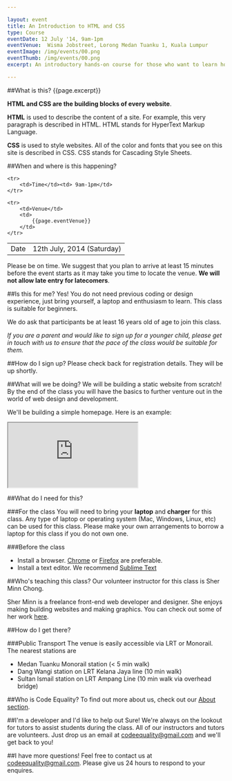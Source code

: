 ```yaml
---

layout: event
title: An Introduction to HTML and CSS
type: Course
eventDate: 12 July '14, 9am-1pm
eventVenue:  Wisma Jobstreet, Lorong Medan Tuanku 1, Kuala Lumpur 
eventImage: /img/events/00.png
eventThumb: /img/events/00.png
excerpt: An introductory hands-on course for those who want to learn how to build websites with HTML and CSS.

---
```


<!-- <a class="large" target="_blank" href="/img/events/intro-js/intro-js-poster.png">Event poster</a> -->

##What is this?
{{page.excerpt}} 

__HTML and CSS are the building blocks of every website__. 

__HTML__ is used to describe the content of a site. For example, this very paragraph is described in HTML. HTML stands for HyperText Markup Language.

__CSS__ is used to style websites. All of the color and fonts that you see on this site is described in CSS. CSS stands for Cascading Style Sheets. 


##When and where is this happening?
<table class="ce-event-details-table">
	<tr>
		<td>Date</td><td>12th July, 2014 (Saturday)</td>
	</tr>

	<tr>
		<td>Time</td><td> 9am-1pm</td>
	</tr>

	<tr>
		<td>Venue</td>
		<td>
			{{page.eventVenue}}
		</td>
	</tr>
</table>

Please be on time. We suggest that you plan to arrive at least 15 minutes before the event starts as it may take you time to locate the venue. __We will not allow late entry for latecomers__.

##Is this for me?
Yes! You do not need previous coding or design experience, just bring yourself, a laptop and enthusiasm to learn. This class is suitable for beginners.

We do ask that participants be at least 16 years old of age to join this class. 

<em>If you are a parent and would like to sign up for a younger child, please get in touch with us to ensure that the pace of the class would be suitable for them.</em>


##How do I sign up?
Please check back for registration details. They will be up shortly.

<!-- The fee for this event is RM 20. This fee will be used to provide lunch for all participants. Please let us know in advance if you have any dietary restrictions. -->


##What will we be doing?
We will be building a static website from scratch! By the end of the class you will have the basics to further venture out in the world of web design and development.

We'll be building a simple homepage. Here is an example:

<iframe class="ce-event-teaser-iframe" src="http://mcopages.com/sherminn/"></iframe>


##What do I need for this?

###For the class
You will need to bring your __laptop__ and __charger__ for this class. Any type of laptop or operating system (Mac, Windows, Linux, etc) can be used for this class. Please make your own arrangements to borrow a laptop for this class if you do not own one.

###Before the class
* Install a browser. [Chrome](https://www.google.com/intl/en/chrome/browser/) or [Firefox](http://www.mozilla.org/en-US/firefox/new/) are preferable.
* Install a text editor. We recommend [Sublime Text](http://www.sublimetext.com/)


##Who's teaching this class?
Our volunteer instructor for this class is Sher Minn Chong.

<!-- <img src="/img/events/intro-html/sherminn.jpg" width="200px"/> -->

Sher Minn is a freelance front-end web developer and designer. She enjoys making building websites and making graphics. You can check out some of her work [here](http://behance.net/piratefsh).

##How do I get there?

###Public Transport
The venue is easily accessible via LRT or Monorail. The nearest stations are

* Medan Tuanku Monorail station (< 5 min walk)
* Dang Wangi station on LRT Kelana Jaya line (10 min walk)
* Sultan Ismail station on LRT Ampang Line (10 min walk via overhead bridge)

 
##Who is Code Equality? 
To find out more about us, check out our <a href="http://codeequality.org/index.html#about">About section</a>. 

##I'm a developer and I'd like to help out
Sure! We're always on the lookout for tutors to assist students during the class. All of our instructors and tutors are volunteers. Just drop us an email at  <a href="mailto:codeequality@gmail.com">codeequality@gmail.com</a> and we'll get back to you!

##I have more questions!
Feel free to contact us at <a href="mailto:codeequality@gmail.com">codeequality@gmail.com</a>. Please give us 24 hours to respond to your enquires. 
